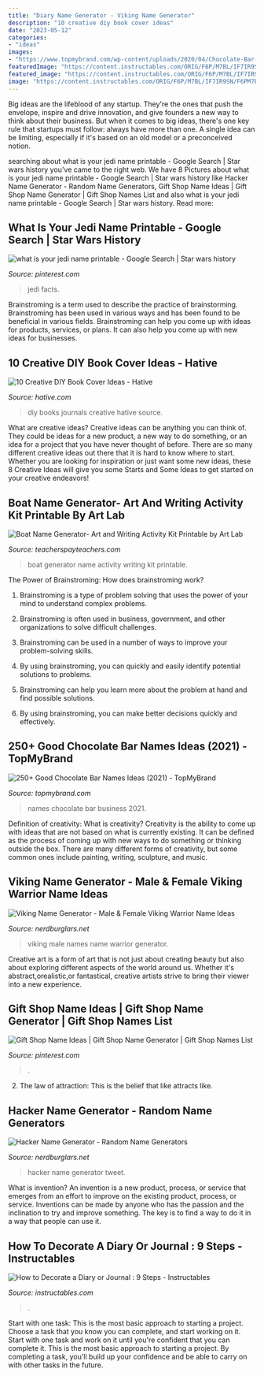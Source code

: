 ```yaml
---
title: "Diary Name Generator - Viking Name Generator"
description: "10 creative diy book cover ideas"
date: "2023-05-12"
categories:
- "ideas"
images:
- "https://www.topmybrand.com/wp-content/uploads/2020/04/Chocolate-Bar-Names.jpg"
featuredImage: "https://content.instructables.com/ORIG/F6P/M7BL/IF7IR9SN/F6PM7BLIF7IR9SN.jpg?frame=1"
featured_image: "https://content.instructables.com/ORIG/F6P/M7BL/IF7IR9SN/F6PM7BLIF7IR9SN.jpg?frame=1"
image: "https://content.instructables.com/ORIG/F6P/M7BL/IF7IR9SN/F6PM7BLIF7IR9SN.jpg?frame=1"
---
```



Big ideas are the lifeblood of any startup. They're the ones that push the envelope, inspire and drive innovation, and give founders a new way to think about their business. But when it comes to big ideas, there's one key rule that startups must follow: always have more than one. A single idea can be limiting, especially if it's based on an old model or a preconceived notion.

	

		
searching about what is your jedi name printable - Google Search | Star wars history you've came to the right web. We have 8 Pictures about what is your jedi name printable - Google Search | Star wars history like Hacker Name Generator - Random Name Generators, Gift Shop Name Ideas | Gift Shop Name Generator | Gift Shop Names List and also what is your jedi name printable - Google Search | Star wars history. Read more:
		
    
## What Is Your Jedi Name Printable - Google Search | Star Wars History

<img loading=lazy src="https://i.pinimg.com/736x/5e/17/9e/5e179e007bfbd4ce41054290541d3bb8.jpg" onerror="this.onerror=null;this.src='https://tse2.mm.bing.net/th?id=OIP.bYceiXQw4CCVaVH-msKI3AHaKe&amp;pid=15.1';" alt="what is your jedi name printable - Google Search | Star wars history">

_Source: pinterest.com_

>jedi facts. 

	

Brainstroming is a term used to describe the practice of brainstorming. Brainstroming has been used in various ways and has been found to be beneficial in various fields. Brainstroming can help you come up with ideas for products, services, or plans. It can also help you come up with new ideas for businesses.

    
## 10 Creative DIY Book Cover Ideas - Hative

<img loading=lazy src="https://hative.com/wp-content/uploads/2014/09/diy-book-cover-ideas/4-old-books-make-great-journals.jpg" onerror="this.onerror=null;this.src='https://tse3.mm.bing.net/th?id=OIP.eWOE_esJZnOiewwDMmULugHaJ4&amp;pid=15.1';" alt="10 Creative DIY Book Cover Ideas - Hative">

_Source: hative.com_

>diy books journals creative hative source. 

	

What are creative ideas?
Creative ideas can be anything you can think of. They could be ideas for a new product, a new way to do something, or an idea for a project that you have never thought of before. There are so many different creative ideas out there that it is hard to know where to start. Whether you are looking for inspiration or just want some new ideas, these 8 Creative Ideas will give you some Starts and Some Ideas to get started on your creative endeavors!

    
## Boat Name Generator- Art And Writing Activity Kit Printable By Art Lab

<img loading=lazy src="https://ecdn.teacherspayteachers.com/thumbitem/Boat-Name-Generator-Art-and-Writing-Activity-Kit-2022758-1500873568/original-2022758-3.jpg" onerror="this.onerror=null;this.src='https://tse3.mm.bing.net/th?id=OIP.IV5g60BEnoq7Cd4_fcTpQAAAAA&amp;pid=15.1';" alt="Boat Name Generator- Art and Writing Activity Kit Printable by Art Lab">

_Source: teacherspayteachers.com_

>boat generator name activity writing kit printable. 

	

The Power of Brainstroming: How does brainstroming work?
1. Brainstroming is a type of problem solving that uses the power of your mind to understand complex problems.
2. Brainstroming is often used in business, government, and other organizations to solve difficult challenges.

3. Brainstroming can be used in a number of ways to improve your problem-solving skills.

4. By using brainstroming, you can quickly and easily identify potential solutions to problems.

5. Brainstroming can help you learn more about the problem at hand and find possible solutions.

6. By using brainstroming, you can make better decisions quickly and effectively.

    
## 250+ Good Chocolate Bar Names Ideas (2021) - TopMyBrand

<img loading=lazy src="https://www.topmybrand.com/wp-content/uploads/2020/04/Chocolate-Bar-Names.jpg" onerror="this.onerror=null;this.src='https://tse3.mm.bing.net/th?id=OIP.RPyOLuqxVSnItTBUJSmIvwHaE8&amp;pid=15.1';" alt="250+ Good Chocolate Bar Names Ideas (2021) - TopMyBrand">

_Source: topmybrand.com_

>names chocolate bar business 2021. 

	

Definition of creativity: What is creativity?
Creativity is the ability to come up with ideas that are not based on what is currently existing. It can be defined as the process of coming up with new ways to do something or thinking outside the box. There are many different forms of creativity, but some common ones include painting, writing, sculpture, and music.

    
## Viking Name Generator - Male &amp; Female Viking Warrior Name Ideas

<img loading=lazy src="https://img.nerdburglars.net/wp-content/uploads/2020/02/male-viking-names-1024x567.jpg" onerror="this.onerror=null;this.src='https://tse3.mm.bing.net/th?id=OIP._y1aQN7cRPSluTp_YKZrfgHaEG&amp;pid=15.1';" alt="Viking Name Generator - Male &amp; Female Viking Warrior Name Ideas">

_Source: nerdburglars.net_

>viking male names name warrior generator. 

	

Creative art is a form of art that is not just about creating beauty but also about exploring different aspects of the world around us. Whether it's abstract,orealistic,or fantastical, creative artists strive to bring their viewer into a new experience.

    
## Gift Shop Name Ideas | Gift Shop Name Generator | Gift Shop Names List

<img loading=lazy src="https://i.pinimg.com/736x/8d/47/a7/8d47a7ebc20370d7bb4ac10cb0070e6b.jpg" onerror="this.onerror=null;this.src='https://tse4.mm.bing.net/th?id=OIP.B0cdyR3iSrtyR0thQolEfwHaLG&amp;pid=15.1';" alt="Gift Shop Name Ideas | Gift Shop Name Generator | Gift Shop Names List">

_Source: pinterest.com_

>. 

	

2. The law of attraction: This is the belief that like attracts like.

    
## Hacker Name Generator - Random Name Generators

<img loading=lazy src="https://img.nerdburglars.net/wp-content/uploads/2020/04/HACKER-NAME-GENERATOR-e1585935809726.jpg" onerror="this.onerror=null;this.src='https://tse3.mm.bing.net/th?id=OIP.3EKjkfbPV1rEi_pdXHR9XgHaEH&amp;pid=15.1';" alt="Hacker Name Generator - Random Name Generators">

_Source: nerdburglars.net_

>hacker name generator tweet. 

	

What is invention?
An invention is a new product, process, or service that emerges from an effort to improve on the existing product, process, or service. Inventions can be made by anyone who has the passion and the inclination to try and improve something. The key is to find a way to do it in a way that people can use it.

    
## How To Decorate A Diary Or Journal : 9 Steps - Instructables

<img loading=lazy src="https://content.instructables.com/ORIG/F6P/M7BL/IF7IR9SN/F6PM7BLIF7IR9SN.jpg?frame=1" onerror="this.onerror=null;this.src='https://tse3.mm.bing.net/th?id=OIP.nHnSo26uSZ-F4NPfTUamCwHaGL&amp;pid=15.1';" alt="How to Decorate a Diary or Journal : 9 Steps - Instructables">

_Source: instructables.com_

>. 

	

Start with one task: This is the most basic approach to starting a project. Choose a task that you know you can complete, and start working on it.
Start with one task and work on it until you're confident that you can complete it. This is the most basic approach to starting a project. By completing a task, you'll build up your confidence and be able to carry on with other tasks in the future.

